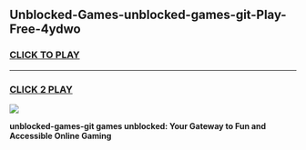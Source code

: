 
## Unblocked-Games-unblocked-games-git-Play-Free-4ydwo
<h3>
<a href="https://premium76.site?title=unblocked-games-git&ref=18A1">CLICK TO PLAY</a></h3>
<hr>

<h3>
<a href="https://premium76.site?title=unblocked-games-git&ref=18A1">CLICK 2 PLAY</a>
  
</h3>

<a href="https://premium76.site?title=unblocked-games-git&ref=18A1"><img src="https://clearcache.store/games.png"></a>


**unblocked-games-git games unblocked: Your Gateway to Fun and Accessible Online Gaming**
